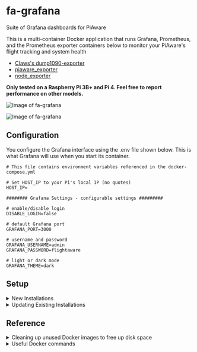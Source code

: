 # fa-grafana
Suite of Grafana dashboards for PiAware

This is a multi-container Docker application that runs Grafana, Prometheus, and the Prometheus exporter containers below to monitor your PiAware's flight tracking and system health
- [Claws's dump1090-exporter](https://github.com/claws/dump1090-exporter)
- [piaware_exporter](https://github.com/flightaware/piaware-exporter)
- [node_exporter](https://github.com/prometheus/node_exporter)


**Only tested on a Raspberry Pi 3B+ and Pi 4. Feel free to report performance on other models.**

![Image of fa-grafana](https://github.com/flightaware/fa-grafana/blob/master/fa-grafana-graphs.png)

![Image of fa-grafana](https://github.com/flightaware/fa-grafana/blob/master/fa-grafana-system-metrics.png)

## Configuration

You configure the Grafana interface using the .env file shown below. This is what Grafana will use when you start its container.

```
# This file contains environment variables referenced in the docker-compose.yml

# Set HOST_IP to your Pi's local IP (no quotes)
HOST_IP=

######## Grafana Settings - configurable settings #########

# enable/disable login
DISABLE_LOGIN=false

# default Grafana port
GRAFANA_PORT=3000

# username and password
GRAFANA_USERNAME=admin
GRAFANA_PASSWORD=flightaware

# light or dark mode
GRAFANA_THEME=dark
```

## Setup ##
<details>
 
 <summary>New Installations</summary>

<br />
These steps will install required dependencies, pull all the Docker images from Docker Hub, and start up the containers
 
#### 1. Install pre-requisite programs:

Convienent script to install git, python3-pip, docker-compose, and docker.

```
sudo bash -c "$(curl -sS https://raw.githubusercontent.com/flightaware/fa-grafana/master/install.sh)"
```

#### 2. Checkout the fa-grafana git repository and cd into the directory

```
git clone https://github.com/flightaware/fa-grafana.git
cd fa-grafana
```

#### 3. Rename the .env.sample file to .env 

```
mv .env.sample .env
```

#### 4. Set the HOST_IP to your Pi's local IP address (required) and set other Grafana configuration if desired

```
nano .env
HOST_IP=<set IP address>
```

#### 5. Start up containers

```
sudo docker-compose up -d
```

#### 6. Open Grafana in a web browser by entering your Pi's local IP address and the configured Grafana port number
```
<IP address>:3000
```

</details>
 
 
<details>
 
 <summary>Updating Existing Installations</summary>

 <br />
 These steps will stop the running fa-grafana containers, pull the latest images from Docker Hub, clean up volumes, and start up the new containers

#### 1. Stop fa-grafana docker containers
```
cd fa-grafana
sudo docker-compose down
```
#### 2. Pull latest source code
```
git pull
```
#### 3. Make sure the .env file has HOST_IP and other configuration variables set. Rename the provided .env.sample file to .env if needed. <br />

#### 4. Delete existing fa-grafana_grafana_data Docker volume
```
sudo docker volume rm fa-grafana_grafana_data
```
#### 5. Start up containers
```
sudo docker-compose up -d
```
  
  
</details>

## Reference ##

</details>
 
<details>
 <summary>Cleaning up unused Docker images to free up disk space</summary>
 <br />
 
 ```
 sudo docker image prune -a
 ```
</details>
 

<details>
 
 <summary>Useful Docker commands</summary>
  
#### To stop all Docker containers, cd into the fa-grafana directory and use the following command:
```
sudo docker-compose down
```
#### List all running Docker containers
```
sudo docker ps
```
#### List all Docker images installed
```
sudo docker images
```
#### Delete a Docker image
```
sudo docker rmi <IMAGE_ID>
```
 
#### Delete unused and dangling Docker images
```
sudo docker image prune -a
```
  

